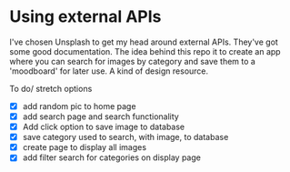 # Using external APIs
I've chosen Unsplash to get my head around external APIs. They've got some good documentation.
The idea behind this repo it to create an app where you can search for images by category and save them to a 'moodboard' for later use. A kind of design resource.

To do/ stretch options
- [x] add random pic to home page
- [x] add search page and search functionality
- [x] Add click option to save image to database
- [x] save category used to search, with image, to database
- [x] create page to display all images
- [x] add filter search for categories on display page
